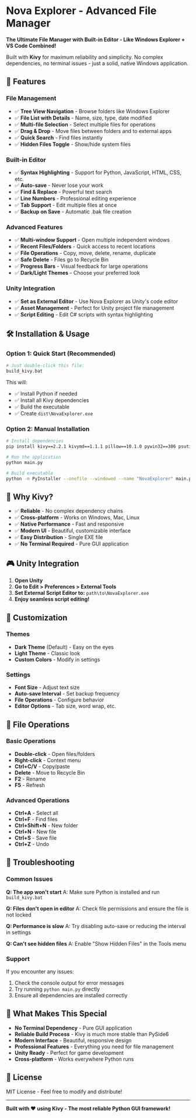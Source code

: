 # Nova Explorer - Advanced File Manager

**The Ultimate File Manager with Built-in Editor - Like Windows Explorer + VS Code Combined!**

Built with **Kivy** for maximum reliability and simplicity. No complex dependencies, no terminal issues - just a solid, native Windows application.

## 🚀 **Features**

### **File Management**
- ✅ **Tree View Navigation** - Browse folders like Windows Explorer
- ✅ **File List with Details** - Name, size, type, date modified
- ✅ **Multi-file Selection** - Select multiple files for operations
- ✅ **Drag & Drop** - Move files between folders and to external apps
- ✅ **Quick Search** - Find files instantly
- ✅ **Hidden Files Toggle** - Show/hide system files

### **Built-in Editor**
- ✅ **Syntax Highlighting** - Support for Python, JavaScript, HTML, CSS, etc.
- ✅ **Auto-save** - Never lose your work
- ✅ **Find & Replace** - Powerful text search
- ✅ **Line Numbers** - Professional editing experience
- ✅ **Tab Support** - Edit multiple files at once
- ✅ **Backup on Save** - Automatic .bak file creation

### **Advanced Features**
- ✅ **Multi-window Support** - Open multiple independent windows
- ✅ **Recent Files/Folders** - Quick access to recent locations
- ✅ **File Operations** - Copy, move, delete, rename, duplicate
- ✅ **Safe Delete** - Files go to Recycle Bin
- ✅ **Progress Bars** - Visual feedback for large operations
- ✅ **Dark/Light Themes** - Choose your preferred look

### **Unity Integration**
- ✅ **Set as External Editor** - Use Nova Explorer as Unity's code editor
- ✅ **Asset Management** - Perfect for Unity project file management
- ✅ **Script Editing** - Edit C# scripts with syntax highlighting

## 🛠️ **Installation & Usage**

### **Option 1: Quick Start (Recommended)**
```bash
# Just double-click this file:
build_kivy.bat
```

This will:
- ✅ Install Python if needed
- ✅ Install all Kivy dependencies
- ✅ Build the executable
- ✅ Create `dist\NovaExplorer.exe`

### **Option 2: Manual Installation**
```bash
# Install dependencies
pip install kivy==2.2.1 kivymd==1.1.1 pillow==10.1.0 pywin32==306 psutil==5.9.6 pyperclip==1.8.2 send2trash==1.8.3 pyinstaller==6.2.0

# Run the application
python main.py

# Build executable
python -m PyInstaller --onefile --windowed --name "NovaExplorer" main.py
```

## 🎯 **Why Kivy?**

- ✅ **Reliable** - No complex dependency chains
- ✅ **Cross-platform** - Works on Windows, Mac, Linux
- ✅ **Native Performance** - Fast and responsive
- ✅ **Modern UI** - Beautiful, customizable interface
- ✅ **Easy Distribution** - Single EXE file
- ✅ **No Terminal Required** - Pure GUI application

## 🎮 **Unity Integration**

1. **Open Unity**
2. **Go to Edit > Preferences > External Tools**
3. **Set External Script Editor to:** `path\to\NovaExplorer.exe`
4. **Enjoy seamless script editing!**

## 🎨 **Customization**

### **Themes**
- **Dark Theme** (Default) - Easy on the eyes
- **Light Theme** - Classic look
- **Custom Colors** - Modify in settings

### **Settings**
- **Font Size** - Adjust text size
- **Auto-save Interval** - Set backup frequency
- **File Operations** - Configure behavior
- **Editor Options** - Tab size, word wrap, etc.

## 📁 **File Operations**

### **Basic Operations**
- **Double-click** - Open files/folders
- **Right-click** - Context menu
- **Ctrl+C/V** - Copy/paste
- **Delete** - Move to Recycle Bin
- **F2** - Rename
- **F5** - Refresh

### **Advanced Operations**
- **Ctrl+A** - Select all
- **Ctrl+F** - Find files
- **Ctrl+Shift+N** - New folder
- **Ctrl+N** - New file
- **Ctrl+S** - Save file
- **Ctrl+Z** - Undo

## 🔧 **Troubleshooting**

### **Common Issues**

**Q: The app won't start**
A: Make sure Python is installed and run `build_kivy.bat`

**Q: Files don't open in editor**
A: Check file permissions and ensure the file is not locked

**Q: Performance is slow**
A: Try disabling auto-save or reducing the interval in settings

**Q: Can't see hidden files**
A: Enable "Show Hidden Files" in the Tools menu

### **Support**

If you encounter any issues:
1. Check the console output for error messages
2. Try running `python main.py` directly
3. Ensure all dependencies are installed correctly

## 🎉 **What Makes This Special**

- **No Terminal Dependency** - Pure GUI application
- **Reliable Build Process** - Kivy is much more stable than PySide6
- **Modern Interface** - Beautiful, responsive design
- **Professional Features** - Everything you need for file management
- **Unity Ready** - Perfect for game development
- **Cross-platform** - Works everywhere Python runs

## 📄 **License**

MIT License - Feel free to modify and distribute!

---

**Built with ❤️ using Kivy - The most reliable Python GUI framework!**